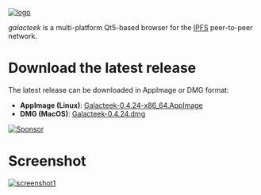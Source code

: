
[![logo](https://raw.githubusercontent.com/pinnaculum/galacteek/master/share/icons/galacteek-incandescent-128.png)](https://github.com/pinnaculum/galacteek)

*galacteek* is a multi-platform Qt5-based browser
for the [IPFS](https://ipfs.io) peer-to-peer network.

# Download the latest release

The latest release can be downloaded in AppImage or DMG format:

- **AppImage (Linux)**: [Galacteek-0.4.24-x86_64.AppImage](https://github.com/pinnaculum/galacteek/releases/download/v0.4.24/Galacteek-0.4.24-x86_64.AppImage)
- **DMG (MacOS)**: [Galacteek-0.4.24.dmg](https://github.com/pinnaculum/galacteek/releases/download/v0.4.24/Galacteek-0.4.24.dmg)

[![Sponsor](https://raw.githubusercontent.com/pinnaculum/galacteek/master/share/icons/donate.png)](https://github.com/sponsors/pinnaculum)

# Screenshot

[![screenshot1](https://raw.githubusercontent.com/pinnaculum/galacteek/master/screenshots/browse-wikipedia-small.png)](https://raw.githubusercontent.com/pinnaculum/galacteek/master/screenshots/browse-wikipedia.png)

